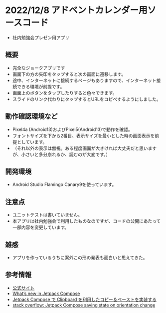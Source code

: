 # 2022/12/8 アドベントカレンダー用ソースコード
- 社内勉強会プレゼン用アプリ

## 概要
- 完全なジョークアプリです
- 画面下の方の矢印をタップすると次の画面に遷移します。
- 途中、インターネットに接続するページもありますので、インターネット接続できる環境が前提です。
- 画面上のボタンをタップしたりすると色々できます。
- スライドのリンク代わりにタップするとURLをコピペするようにしました。

## 動作確認環境など
- Pixel4a (Android13)およびPixel5(Android13)で動作を確認。
- フォントサイズを下から2番目、表示サイズを最小とした時の画面表示を前提としています。
- （それ以外の表示は無視。ある程度画面が大きければ大丈夫だと思いますが、小さいと多分崩れるか、読むのが大変です。）

## 開発環境
- Android Studio Flamingo Canary9を使っています。

## 注意点
- ユニットテストは書いていません。
- 本アプリは社内勉強会で利用したものなのですが、コードの公開にあたって一部内容を変更しています。

## 雑感
- アプリを作っているうちに案外この形の発表も面白いと思えてきた。

## 参考情報
- [公式サイト](https://developer.android.com/jetpack/compose?hl=ja)
- [What’s new in Jetpack Compose](https://android-developers.googleblog.com/2022/10/whats-new-in-jetpack-compose.html)
- [Jetpack Compose で Clipboard を利用したコピー＆ペーストを実装する](https://zenn.dev/kaleidot725/articles/2021-11-13-jc-clipboard)
- [stack overflow: Jetpack Compose saving state on orientation change](https://stackoverflow.com/questions/63733944/jetpack-compose-saving-state-on-orientation-change/63746043#63746043)